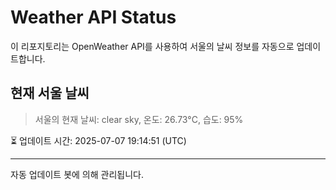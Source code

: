 
# Weather API Status

이 리포지토리는 OpenWeather API를 사용하여 서울의 날씨 정보를 자동으로 업데이트합니다.

## 현재 서울 날씨
> 서울의 현재 날씨: clear sky, 온도: 26.73°C, 습도: 95%

⏳ 업데이트 시간: 2025-07-07 19:14:51 (UTC)

---
자동 업데이트 봇에 의해 관리됩니다.
